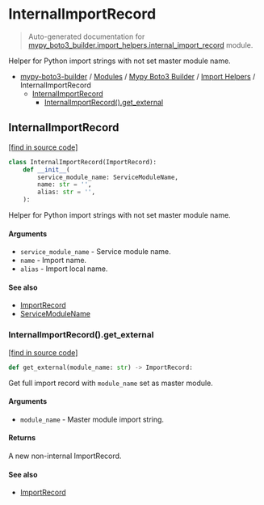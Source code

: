 # InternalImportRecord

> Auto-generated documentation for [mypy_boto3_builder.import_helpers.internal_import_record](https://github.com/youtype/mypy_boto3_builder/blob/main/mypy_boto3_builder/import_helpers/internal_import_record.py) module.

Helper for Python import strings with not set master module name.

- [mypy-boto3-builder](../../README.md#mypy_boto3_builder) / [Modules](../../MODULES.md#mypy-boto3-builder-modules) / [Mypy Boto3 Builder](../index.md#mypy-boto3-builder) / [Import Helpers](index.md#import-helpers) / InternalImportRecord
    - [InternalImportRecord](#internalimportrecord)
        - [InternalImportRecord().get_external](#internalimportrecordget_external)

## InternalImportRecord

[[find in source code]](https://github.com/youtype/mypy_boto3_builder/blob/main/mypy_boto3_builder/import_helpers/internal_import_record.py#L9)

```python
class InternalImportRecord(ImportRecord):
    def __init__(
        service_module_name: ServiceModuleName,
        name: str = '',
        alias: str = '',
    ):
```

Helper for Python import strings with not set master module name.

#### Arguments

- `service_module_name` - Service module name.
- `name` - Import name.
- `alias` - Import local name.

#### See also

- [ImportRecord](import_record.md#importrecord)
- [ServiceModuleName](../enums/service_module_name.md#servicemodulename)

### InternalImportRecord().get_external

[[find in source code]](https://github.com/youtype/mypy_boto3_builder/blob/main/mypy_boto3_builder/import_helpers/internal_import_record.py#L24)

```python
def get_external(module_name: str) -> ImportRecord:
```

Get full import record with `module_name` set as master module.

#### Arguments

- `module_name` - Master module import string.

#### Returns

A new non-internal ImportRecord.

#### See also

- [ImportRecord](import_record.md#importrecord)
